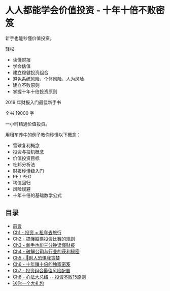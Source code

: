 # 人人都能学会价值投资 - 十年十倍不败密笈

新手也能秒懂价值投资。

轻松

* 读懂财报
* 学会估值
* 建立稳健投资组合
* 避免系统风险，个体风险，人为风险
* 建立不败原则
* 掌握十年十倍投资原则

2019 年财报入门最佳新手书

全书 19000 字

一小时精通价值投资。

用租车养牛的例子教你秒懂以下概念：

* 雪球复利概念
* 投资与投机概念
* 价值投资目标
* 杜邦分析法
* 财报秒懂级入门
* PE / PEG
* 均值回归
* 风险规避
* 十年十倍的基础数学公式

## 目录

* [前言](00.md)
* [Ch1 - 投资 = 租车去旅行](01.md)
* [Ch2 - 搞懂股票投资比赛的规则](02.md)
* [Ch3 - 新手也能三分钟读懂财报](03.md)
* [Ch4 - 破解公司与行业的获利秘密](04.md)
* [Ch5 - 别人恐惧我贪婪](05.md)
* [Ch6 - 十年赚十倍的独家密笈](06.md)
* [Ch7 - 投资组合最佳风险配置](07.md)
* [Ch8 - 心法大总结 -- 投资不败15原则](08.md)
* [送你一个大礼包](09.md)

